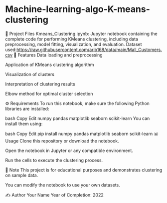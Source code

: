 # Machine-learning-algo-K-means-clustering
📂 Project Files
Kmeans_Clustering.ipynb: Jupyter notebook containing the complete code for performing KMeans clustering, including data preprocessing, model fitting, visualization, and evaluation.
Dataset used:https://raw.githubusercontent.com/arib168/data/main/Mall_Customers.csv
🚀 Features
Data loading and preprocessing

Application of KMeans clustering algorithm

Visualization of clusters

Interpretation of clustering results

Elbow method for optimal cluster selection

⚙️ Requirements
To run this notebook, make sure the following Python libraries are installed:

bash
Copy
Edit
numpy
pandas
matplotlib
seaborn
scikit-learn
You can install them using:

bash
Copy
Edit
pip install numpy pandas matplotlib seaborn scikit-learn
📊 Usage
Clone this repository or download the notebook.

Open the notebook in Jupyter or any compatible environment.

Run the cells to execute the clustering process.

📌 Note
This project is for educational purposes and demonstrates clustering on sample data.

You can modify the notebook to use your own datasets.

✍️ Author
Your Name
Year of Completion: 2022

